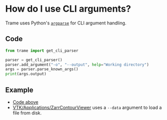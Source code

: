 # How do I use CLI arguments?

Trame uses Python's [`argparse`](https://docs.python.org/3/library/argparse.html) for CLI argument handling.

## Code

```python
from trame import get_cli_parser

parser = get_cli_parser()
parser.add_argument("-o", "--output", help="Working directory")
args = parser.parse_known_args()
print(args.output)
```

## Example

- [Code above](https://github.com/Kitware/trame/blob/master/examples/howdoi/cli.py)
- [VTK/Applications/ZarrContourViewer](https://github.com/Kitware/trame/blob/master/examples/VTK/Applications/ZarrContourViewer/app.py#L25-L28) uses a `--data` argument to load a file from disk.
